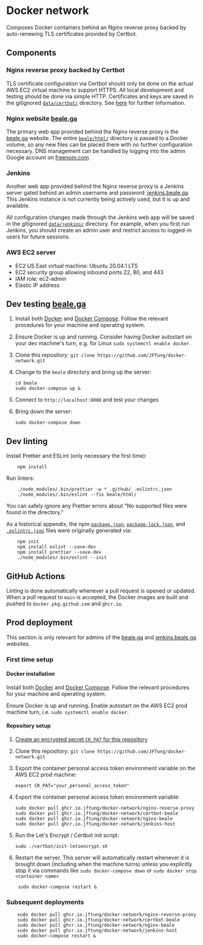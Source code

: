 # Docker network

Composes Docker containers behind an Nginx reverse proxy backed by
auto-renewing TLS certificates provided by Certbot.

## Components

### Nginx reverse proxy backed by Certbot

TLS certificate configuration via Certbot should only be done on the actual AWS
EC2 virtual machine to support HTTPS. All local development and testing should
be done via simple HTTP. Certificates and keys are saved in the gitignored
[`data/certbot/`](data/certbot/) directory. See [here](certbot/certbot.md)
for further information.

### Nginx website [beale.ga](https://beale.ga)

The primary web app provided behind the Nginx reverse proxy is the
[beale.ga](https://beale.ga) website. The entire
[`beale/html/`](beale/html/) directory is passed to a Docker volume, so
any new files can be placed there with no further configuration necessary. DNS
management can be handled by logging into the admin Google account on
[freenom.com](https://freenom.com).

### Jenkins

Another web app provided behind the Nginx reverse proxy is a Jenkins server
gated behind an admin username and password:
[jenkins.beale.ga](https://jenkins.beale.ga). This Jenkins instance is not
currently being actively used, but it is up and available.

All configuration changes made through the Jenkins web app will be saved in the
gitignored [`data/jenkins/`](data/jenkins/) directory. For example, when
you first run Jenkins, you should create an admin user and restrict access to
logged-in users for future sessions.

### AWS EC2 server

- EC2 US East virtual machine: Ubuntu 20.04.1 LTS
- EC2 security group allowing inbound ports 22, 80, and 443
- IAM role: ec2-admin
- Elastic IP address

## Dev testing [beale.ga](https://beale.ga)

1.  Install both [Docker](https://docs.docker.com/get-docker/) and
    [Docker Compose](https://docs.docker.com/compose/install/). Follow the
    relevant procedures for your machine and operating system.

2.  Ensure Docker is up and running. Consider having Docker autostart on your
    dev machine's turn, e.g. for Linux `sudo systemctl enable docker`.

3.  Clone this repository: `git clone https://github.com/JFTung/docker-network.git`

4.  Change to the `beale` directory and bring up the server:

        cd beale
        sudo docker-compose up &

5.  Connect to `http://localhost:8080` and test your changes

6.  Bring down the server:

        sudo docker-compose down

## Dev linting

Install Prettier and ESLint (only necessary the first time):

        npm install

Run linters:

        ./node_modules/.bin/prettier -w * .github/ .eslintrc.json
        ./node_modules/.bin/eslint --fix beale/html/

You can safely ignore any Prettier errors about "No supported files were found
in the directory."

As a historical appendix, the npm [`package.json`](package.json),
[`package-lock.json`](package-lock.json), and
[`.eslintrc.json`](.eslintrc.json) files were originally generated via:

        npm init
        npm install eslint --save-dev
        npm install prettier --save-dev
        ./node_modules/.bin/eslint --init

## GitHub Actions

Linting is done automatically whenever a pull request is opened or updated.
When a pull request to `main` is accepted, the Docker images are built and
pushed to `docker.pkg.github.com` and `ghcr.io`.

## Prod deployment

This section is only relevant for admins of the [beale.ga](https://beale.ga)
and [jenkins.beale.ga](https://jenkins.beale.ga) websites.

### First time setup

#### Docker installation

Install both [Docker](https://docs.docker.com/get-docker/) and
[Docker Compose](https://docs.docker.com/compose/install/). Follow the relevant
procedures for your machine and operating system.

Ensure Docker is up and running. Enable autostart on the AWS EC2 prod machine
turn, i.e. `sudo systemctl enable docker`.

#### Repository setup

1.  [Create an encrypted secret `CR_PAT` for this repository](https://docs.github.com/en/free-pro-team@latest/actions/reference/encrypted-secrets#creating-encrypted-secrets-for-a-repository)

2.  Clone this repository: `git clone https://github.com/JFTung/docker-network.git`

3.  Export the container personal access token environment variable on the AWS
    EC2 prod machine:

        export CR_PAT="your_personal_access_token"

4.  Export the container personal access token environment variable:

        sudo docker pull ghcr.io.jftung/docker-network/nginx-reverse-proxy
        sudo docker pull ghcr.io.jftung/docker-network/certbot-beale
        sudo docker pull ghcr.io.jftung/docker-network/nginx-beale
        sudo docker pull ghcr.io.jftung/docker-network/jenkins-host

5.  Run the Let's Encrypt / Certbot init script:

        sudo ./certbot/init-letsencrypt.sh

6.  Restart the server. This server will automatically restart whenever it is
    brought down (including when the machine turns) unless you explicitly stop
    it via commands like `sudo docker-compose down` or `sudo docker stop <container name>`

         sudo docker-compose restart &

### Subsequent deployments

        sudo docker pull ghcr.io.jftung/docker-network/nginx-reverse-proxy
        sudo docker pull ghcr.io.jftung/docker-network/certbot-beale
        sudo docker pull ghcr.io.jftung/docker-network/nginx-beale
        sudo docker pull ghcr.io.jftung/docker-network/jenkins-host
        sudo docker-compose restart &
